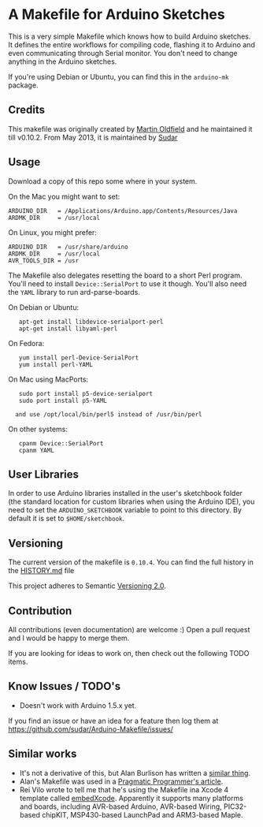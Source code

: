 # A Makefile for Arduino Sketches

This is a very simple Makefile which knows how to build Arduino sketches. It defines the entire workflows for compiling code, flashing it to Arduino and even communicating through Serial monitor. You don't need to change anything in the Arduino sketches.

If you're using Debian or Ubuntu, you can find this in the `arduino-mk` package.

## Credits

This makefile was originally created by [Martin Oldfield](http://mjo.tc/atelier/2009/02/arduino-cli.html) and he maintained it till v0.10.2. 
From May 2013, it is maintained by [Sudar](http://hardwarefun.com)

## Usage

Download a copy of this repo some where in your system.

On the Mac you might want to set:

    ARDUINO_DIR   = /Applications/Arduino.app/Contents/Resources/Java
    ARDMK_DIR     = /usr/local

On Linux, you might prefer:

    ARDUINO_DIR   = /usr/share/arduino
    ARDMK_DIR     = /usr/local
    AVR_TOOLS_DIR = /usr

The Makefile also delegates resetting the board to a short Perl program.
You'll need to install `Device::SerialPort` to use it though. You'll also
need the `YAML` library to run ard-parse-boards.

On Debian or Ubuntu:

       apt-get install libdevice-serialport-perl
       apt-get install libyaml-perl

On Fedora:

       yum install perl-Device-SerialPort
       yum install perl-YAML

On Mac using MacPorts:

       sudo port install p5-device-serialport
       sudo port install p5-YAML

      and use /opt/local/bin/perl5 instead of /usr/bin/perl

On other systems:

       cpanm Device::SerialPort
       cpanm YAML

## User Libraries

In order to use Arduino libraries installed in the user's sketchbook folder (the
standard location for custom libraries when using the Arduino IDE), you need to
set the `ARDUINO_SKETCHBOOK` variable to point to this directory. By default it
is set to `$HOME/sketchbook`.

## Versioning

The current version of the makefile is `0.10.4`. You can find the full history in the [HISTORY.md](HISTORY.md) file

This project adheres to Semantic [Versioning 2.0](http://semver.org/).

## Contribution

All contributions (even documentation) are welcome :) Open a pull request and I would be happy to merge them.

If you are looking for ideas to work on, then check out the following TODO items.

## Know Issues / TODO's

- Doesn't work with Arduino 1.5.x yet.

If you find an issue or have an idea for a feature then log them at https://github.com/sudar/Arduino-Makefile/issues/

## Similar works
- It's not a derivative of this, but Alan Burlison has written a [similar thing](http://bleaklow.com/2010/06/04/a_makefile_for_arduino_sketches.html).
- Alan's Makefile was used in a [Pragmatic Programmer's article](http://pragprog.com/magazines/2011-04/advanced-arduino-hacking).
- Rei Vilo wrote to tell me that he's using the Makefile ina Xcode 4 template called [embedXcode](http://embedxcode.weebly.com/). Apparently it supports many platforms and boards, including AVR-based Arduino, AVR-based Wiring, PIC32-based chipKIT, MSP430-based LaunchPad and ARM3-based Maple.
